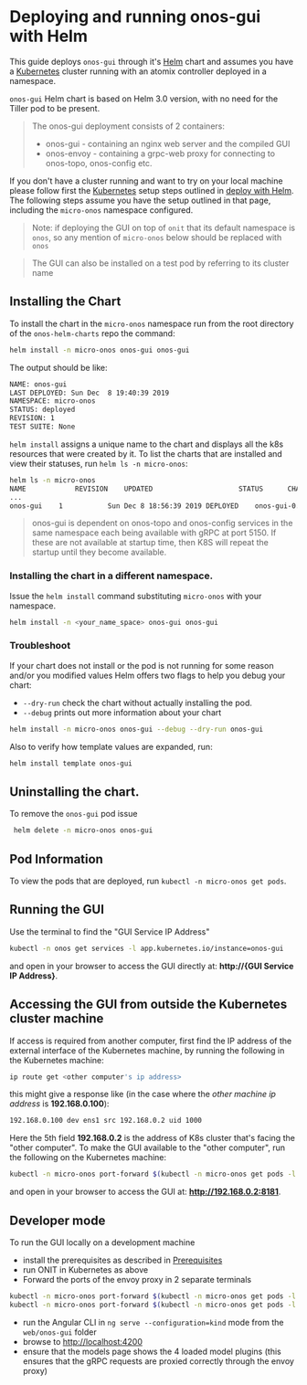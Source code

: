 # Deploying and running onos-gui with Helm

This guide deploys `onos-gui` through it's [Helm] chart and assumes you have a [Kubernetes] cluster running 
with an atomix controller deployed in a namespace.

`onos-gui` Helm chart is based on Helm 3.0 version, with no need for the Tiller pod to be present.

> The onos-gui deployment consists of 2 containers:
>
> * onos-gui - containing an nginx web server and the compiled GUI
> * onos-envoy - containing a grpc-web proxy for connecting to onos-topo, onos-config etc.

If you don't have a cluster running and want to try on your local machine please follow first
the [Kubernetes] setup steps outlined in [deploy with Helm](https://docs.onosproject.org/developers/deploy_with_helm/).
The following steps assume you have the setup outlined in that page, including the `micro-onos` namespace configured.

> Note: if deploying the GUI on top of `onit` that its default namespace is `onos`,
> so any mention of `micro-onos` below should be replaced with `onos`

> The GUI can also be installed on a test pod by referring to its cluster name 

## Installing the Chart
To install the chart in the `micro-onos` namespace run from the root directory of the `onos-helm-charts` repo the command:
```bash
helm install -n micro-onos onos-gui onos-gui
```
The output should be like:
```bash
NAME: onos-gui
LAST DEPLOYED: Sun Dec  8 19:40:39 2019
NAMESPACE: micro-onos
STATUS: deployed
REVISION: 1
TEST SUITE: None
```

`helm install` assigns a unique name to the chart and displays all the k8s resources that were
created by it. To list the charts that are installed and view their statuses, run `helm ls -n micro-onos`:

```bash
helm ls -n micro-onos
NAME          	REVISION	UPDATED                 	STATUS  	CHART                    	APP VERSION	NAMESPACE
...
onos-gui	1       	Sun Dec 8 18:56:39 2019	DEPLOYED	onos-gui-0.1.0	        0.1.0      	default
```

> onos-gui is dependent on onos-topo and onos-config services in the same namespace
> each being available with gRPC at port 5150. If these are not available at startup
> time, then K8S will repeat the startup until they become available.

### Installing the chart in a different namespace.

Issue the `helm install` command substituting `micro-onos` with your namespace.
```bash
helm install -n <your_name_space> onos-gui onos-gui
```

### Troubleshoot

If your chart does not install or the pod is not running for some reason and/or
you modified values Helm offers two flags to help you debug your chart:

* `--dry-run` check the chart without actually installing the pod. 
* `--debug` prints out more information about your chart

```bash
helm install -n micro-onos onos-gui --debug --dry-run onos-gui
```

Also to verify how template values are expanded, run:
```bash
helm install template onos-gui
```

## Uninstalling the chart.

To remove the `onos-gui` pod issue
```bash
 helm delete -n micro-onos onos-gui
```
## Pod Information
To view the pods that are deployed, run `kubectl -n micro-onos get pods`.

## Running the GUI
Use the terminal to find the "GUI Service IP Address"
```bash
kubectl -n onos get services -l app.kubernetes.io/instance=onos-gui
```

and open in your browser to access the GUI directly at: **http://{GUI Service IP Address}**.

## Accessing the GUI from outside the Kubernetes cluster machine
If access is required from another computer, first find the IP address of the
external interface of the Kubernetes machine, by running the following in the
Kubernetes machine:
```bash
ip route get <other computer's ip address>
```
this might give a response like (in the case where the *other machine ip address* is **192.168.0.100**):
```bash
192.168.0.100 dev ens1 src 192.168.0.2 uid 1000
```

Here the 5th field **192.168.0.2** is the address of K8s cluster that's facing the "other computer".
To make the GUI available to the "other computer", run the following on the Kubernetes machine:
```bash
kubectl -n micro-onos port-forward $(kubectl -n micro-onos get pods -l type=gui -o name) --address 192.168.0.2 8181:80
```

and open in your browser to access the GUI at: **http://192.168.0.2:8181**.

## Developer mode
To run the GUI locally on a development machine

- install the prerequisites as described in [Prerequisites]
- run ONIT in Kubernetes as above
- Forward the ports of the envoy proxy in 2 separate terminals
```bash
kubectl -n micro-onos port-forward $(kubectl -n micro-onos get pods -l type=gui -o name) 8080:8080
kubectl -n micro-onos port-forward $(kubectl -n micro-onos get pods -l type=gui -o name) 8081:8081
```

- run the Angular CLI in `ng serve --configuration=kind` mode from the `web/onos-gui` folder
- browse to [http://localhost:4200](http://localhost:4200)
- ensure that the models page shows the 4 loaded model plugins (this
ensures that the gRPC requests are proxied correctly through the envoy proxy)

[Helm]: https://helm.sh/
[Kubernetes]: https://kubernetes.io/
[Prerequisites]: ./prerequisites.md
